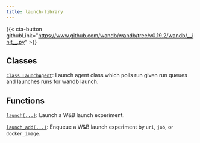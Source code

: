```yaml
---
title: launch-library
---
```

<!-- Insert buttons and diff -->


{{< cta-button githubLink="https://www.github.com/wandb/wandb/tree/v0.19.2/wandb/__init__.py" >}}

## Classes

[`class LaunchAgent`](./launchagent/): Launch agent class which polls run given run queues and launches runs for wandb launch.

## Functions

[`launch(...)`](./launch/): Launch a W&B launch experiment.

[`launch_add(...)`](./launch_add/): Enqueue a W&B launch experiment by `uri`, `job`, or `docker_image`.
